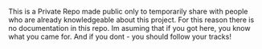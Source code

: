 This is a Private Repo made public only to temporarily share with people who are already knowledgeable about this project.
For this reason there is no documentation in this repo.
Im asuming that if you got here, you know what you came for.
And if you dont - you should follow your tracks!
